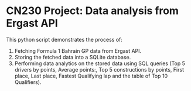 # CN230 Project: Data analysis from Ergast API

This python script demonstrates the process of:

1. Fetching Formula 1 Bahrain GP data from Ergast API.
2. Storing the fetched data into a SQLite database.
3. Performing data analytics on the stored data using SQL queries (Top 5 drivers by points, Average points:, Top 5 constructions by points, First place, Last place, Fastest Qualifying lap and the table of Top 10 Qualifiers).
